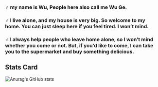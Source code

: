### ♂ my name is Wu, People here also call me Wu Ge. 

### ♂ I live alone, and my house is very big. So welcome to my home. You can just sleep here if you feel tired. I won’t mind. 

### ♂ I always help people who leave home alone, so I won’t mind whether you come or not. But, if you’d like to come, I can take you to the supermarket and buy something delicious.

<!--
**qq31311137/qq31311137** is a ✨ _special_ ✨ repository because its `README.md` (this file) appears on your GitHub profile.

Here are some ideas to get you started:

- 🔭 I’m currently working on ...
- 🌱 I’m currently learning ...
- 👯 I’m looking to collaborate on ...
- 🤔 I’m looking for help with ...
- 💬 Ask me about ...
- 📫 How to reach me: ...
- 😄 Pronouns: ...
- ⚡ Fun fact: ...
-->

<!-- 状态卡 -->

## Stats Card

![Anurag's GitHub stats](https://github-readme-stats.vercel.app/api?username=qq31311137&count_private=true&show_icons=true&theme=midnight-purple)

<!-- 语言卡 -->
<!-- [![Top Langs](https://github-readme-stats.vercel.app/api/top-langs/?username=qq31311137)](https://github.com/anuraghazra/github-readme-stats) -->
